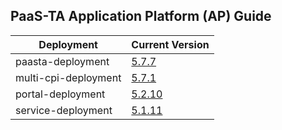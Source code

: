 ## PaaS-TA Application Platform (AP) Guide

|Deployment|Current Version| 
|-------------|-------------|
|paasta-deployment| [5.7.7](https://github.com/PaaS-TA/paasta-deployment/releases/tag/v5.7.7) |  
|multi-cpi-deployment| [5.7.1](https://github.com/PaaS-TA/multi-cpi-deployment/releases/tag/v5.7.1) | 
|portal-deployment| [5.2.10](https://github.com/PaaS-TA/portal-deployment/releases/tag/v5.2.10) | 
|service-deployment| [5.1.11](https://github.com/PaaS-TA/service-deployment/releases/tag/v5.1.11)| 
